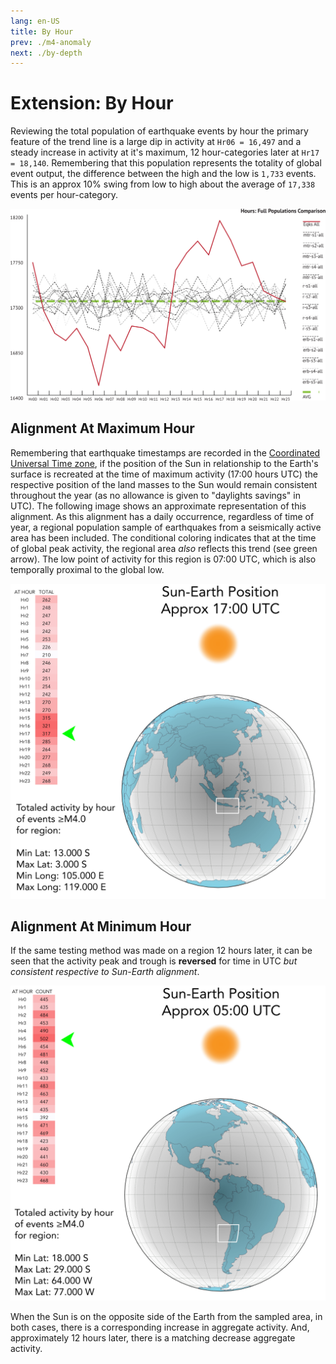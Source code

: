 ```yaml
---
lang: en-US
title: By Hour
prev: ./m4-anomaly
next: ./by-depth
---
```


# Extension: By Hour

Reviewing the total population of earthquake events by hour the primary feature of the trend line is a large dip in activity at `Hr06 = 16,497` and a steady increase in activity at it's maximum, 12 hour-categories later at `Hr17 = 18,140`. Remembering that this population represents the totality of global event output, the difference between the high and the low is `1,733` events. This is an approx 10% swing from low to high about the average of `17,338` events per hour-category.

![Hour Category](../_media/graphs/scl-hr-all.svg 'Hours Scaled: Total Population')

## Alignment At Maximum Hour

Remembering that earthquake timestamps are recorded in the [Coordinated Universal Time zone](https://www.timeanddate.com/time/aboututc.html), if the position of the Sun in relationship to the Earth's surface is recreated at the time of maximum activity (17:00 hours UTC) the respective position of the land masses to the Sun would remain consistent throughout the year (as no allowance is given to "daylights savings" in UTC). The following image shows an approximate representation of this alignment. As this alignment has a daily occurrence, regardless of time of year, a regional population sample of earthquakes from a seismically active area has been included. The conditional coloring indicates that at the time of global peak activity, the regional area _also_ reflects this trend (see green arrow). The low point of activity for this region is 07:00 UTC, which is also temporally proximal to the global low.

<img src="../_media/plots/sun-earth-1700-utc.svg" style="width:600px" alt="Activity 1700 UTC">

## Alignment At Minimum Hour

If the same testing method was made on a region 12 hours later, it can be seen that the activity peak and trough is **reversed** for time in UTC _but consistent respective to Sun-Earth alignment_.

<img src="../_media/plots/sun-earth-0500-utc.svg" style="width:600px" alt="Activity 0500 UTC">

When the Sun is on the opposite side of the Earth from the sampled area, in both cases, there is a corresponding increase in aggregate activity. And, approximately 12 hours later, there is a matching decrease aggregate activity.